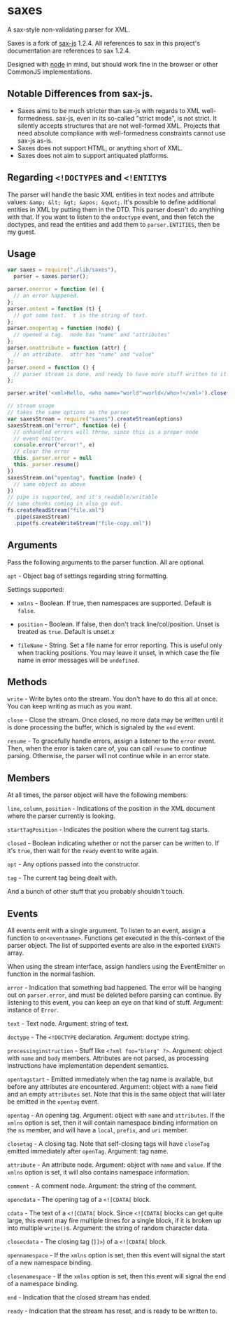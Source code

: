 # saxes

A sax-style non-validating parser for XML.

Saxes is a fork of [sax-js](https://github.com/isaacs/sax-js)
1.2.4. All references to sax in this project's documentation are
references to sax 1.2.4.

Designed with [node](http://nodejs.org/) in mind, but should work fine in
the browser or other CommonJS implementations.

## Notable Differences from sax-js.

* Saxes aims to be much stricter than sax-js with regards to XML
  well-formedness. sax-js, even in its so-called "strict mode", is not
  strict. It silently accepts structures that are not well-formed
  XML. Projects that need absolute compliance with well-formedness
  constraints cannot use sax-js as-is.
* Saxes does not support HTML, or anything short of XML.
* Saxes does not aim to support antiquated platforms.

## Regarding `<!DOCTYPE`s and `<!ENTITY`s

The parser will handle the basic XML entities in text nodes and
attribute values: `&amp; &lt; &gt; &apos; &quot;`. It's possible to
define additional entities in XML by putting them in the DTD. This
parser doesn't do anything with that. If you want to listen to the
`ondoctype` event, and then fetch the doctypes, and read the entities
and add them to `parser.ENTITIES`, then be my guest.

## Usage

```javascript
var saxes = require("./lib/saxes"),
  parser = saxes.parser();

parser.onerror = function (e) {
  // an error happened.
};
parser.ontext = function (t) {
  // got some text.  t is the string of text.
};
parser.onopentag = function (node) {
  // opened a tag.  node has "name" and "attributes"
};
parser.onattribute = function (attr) {
  // an attribute.  attr has "name" and "value"
};
parser.onend = function () {
  // parser stream is done, and ready to have more stuff written to it.
};

parser.write('<xml>Hello, <who name="world">world</who>!</xml>').close();

// stream usage
// takes the same options as the parser
var saxesStream = require("saxes").createStream(options)
saxesStream.on("error", function (e) {
  // unhandled errors will throw, since this is a proper node
  // event emitter.
  console.error("error!", e)
  // clear the error
  this._parser.error = null
  this._parser.resume()
})
saxesStream.on("opentag", function (node) {
  // same object as above
})
// pipe is supported, and it's readable/writable
// same chunks coming in also go out.
fs.createReadStream("file.xml")
  .pipe(saxesStream)
  .pipe(fs.createWriteStream("file-copy.xml"))
```

## Arguments

Pass the following arguments to the parser function.  All are optional.

`opt` - Object bag of settings regarding string formatting.

Settings supported:

* `xmlns` - Boolean. If true, then namespaces are supported. Default
  is `false`.

* `position` - Boolean. If false, then don't track
  line/col/position. Unset is treated as `true`. Default is unset.x

* `fileName` - String. Set a file name for error reporting. This is
  useful only when tracking positions. You may leave it unset, in
  which case the file name in error messages will be `undefined`.

## Methods

`write` - Write bytes onto the stream. You don't have to do this all at
once. You can keep writing as much as you want.

`close` - Close the stream. Once closed, no more data may be written until
it is done processing the buffer, which is signaled by the `end` event.

`resume` - To gracefully handle errors, assign a listener to the `error`
event. Then, when the error is taken care of, you can call `resume` to
continue parsing. Otherwise, the parser will not continue while in an error
state.

## Members

At all times, the parser object will have the following members:

`line`, `column`, `position` - Indications of the position in the XML
document where the parser currently is looking.

`startTagPosition` - Indicates the position where the current tag starts.

`closed` - Boolean indicating whether or not the parser can be written to.
If it's `true`, then wait for the `ready` event to write again.

`opt` - Any options passed into the constructor.

`tag` - The current tag being dealt with.

And a bunch of other stuff that you probably shouldn't touch.

## Events

All events emit with a single argument. To listen to an event, assign a
function to `on<eventname>`. Functions get executed in the this-context of
the parser object. The list of supported events are also in the exported
`EVENTS` array.

When using the stream interface, assign handlers using the EventEmitter
`on` function in the normal fashion.

`error` - Indication that something bad happened. The error will be hanging
out on `parser.error`, and must be deleted before parsing can continue. By
listening to this event, you can keep an eye on that kind of stuff.
Argument: instance of `Error`.

`text` - Text node. Argument: string of text.

`doctype` - The `<!DOCTYPE` declaration. Argument: doctype string.

`processinginstruction` - Stuff like `<?xml foo="blerg" ?>`. Argument:
object with `name` and `body` members. Attributes are not parsed, as
processing instructions have implementation dependent semantics.

`opentagstart` - Emitted immediately when the tag name is available,
but before any attributes are encountered.  Argument: object with a
`name` field and an empty `attributes` set.  Note that this is the
same object that will later be emitted in the `opentag` event.

`opentag` - An opening tag. Argument: object with `name` and
`attributes`.  If the `xmlns` option is set, then it will contain
namespace binding information on the `ns` member, and will have a
`local`, `prefix`, and `uri` member.

`closetag` - A closing tag. Note that self-closing tags will have
`closeTag` emitted immediately after `openTag`.  Argument: tag name.

`attribute` - An attribute node.  Argument: object with `name` and
`value`.  If the `xmlns` option is set, it will also contains
namespace information.

`comment` - A comment node.  Argument: the string of the comment.

`opencdata` - The opening tag of a `<![CDATA[` block.

`cdata` - The text of a `<![CDATA[` block. Since `<![CDATA[` blocks can get
quite large, this event may fire multiple times for a single block, if it
is broken up into multiple `write()`s. Argument: the string of random
character data.

`closecdata` - The closing tag (`]]>`) of a `<![CDATA[` block.

`opennamespace` - If the `xmlns` option is set, then this event will
signal the start of a new namespace binding.

`closenamespace` - If the `xmlns` option is set, then this event will
signal the end of a namespace binding.

`end` - Indication that the closed stream has ended.

`ready` - Indication that the stream has reset, and is ready to be written
to.
